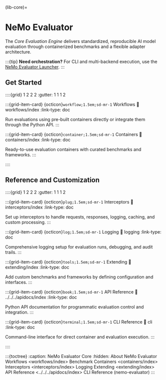 (lib-core)=

# NeMo Evaluator

The *Core Evaluation Engine* delivers standardized, reproducible AI model evaluation through containerized benchmarks and a flexible adapter architecture.

:::{tip}
**Need orchestration?** For CLI and multi-backend execution, use the [NeMo Evaluator Launcher](../nemo-evaluator-launcher/index.md).
:::

## Get Started

::::{grid} 1 2 2 2
:gutter: 1 1 1 2

:::{grid-item-card} {octicon}`workflow;1.5em;sd-mr-1` Workflows
:link: workflows/index
:link-type: doc

Run evaluations using pre-built containers directly or integrate them through the Python API.
:::

:::{grid-item-card} {octicon}`container;1.5em;sd-mr-1` Containers
:link: containers/index
:link-type: doc

Ready-to-use evaluation containers with curated benchmarks and frameworks.
:::

::::

## Reference and Customization

::::{grid} 1 2 2 2
:gutter: 1 1 1 2

:::{grid-item-card} {octicon}`plug;1.5em;sd-mr-1` Interceptors
:link: interceptors/index
:link-type: doc

Set up interceptors to handle requests, responses, logging, caching, and custom processing.
:::

:::{grid-item-card} {octicon}`log;1.5em;sd-mr-1` Logging
:link: logging
:link-type: doc

Comprehensive logging setup for evaluation runs, debugging, and audit trails.
:::

:::{grid-item-card} {octicon}`tools;1.5em;sd-mr-1` Extending
:link: extending/index
:link-type: doc

Add custom benchmarks and frameworks by defining configuration and interfaces.
:::

:::{grid-item-card} {octicon}`book;1.5em;sd-mr-1` API Reference
:link: ../../../apidocs/index
:link-type: doc

Python API documentation for programmatic evaluation control and integration.
:::

:::{grid-item-card} {octicon}`terminal;1.5em;sd-mr-1` CLI Reference
:link: cli
:link-type: doc

Command-line interface for direct container and evaluation execution.
:::

::::

:::{toctree}
:caption: NeMo Evaluator Core
:hidden:
About NeMo Evaluator <self>
Workflows <workflows/index>
Benchmark Containers <containers/index>
Interceptors <interceptors/index>
Logging <logging>
Extending <extending/index>
API Reference <../../../apidocs/index>
CLI Reference (nemo-evaluator) <cli>
:::